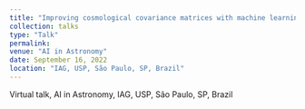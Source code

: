 ```yaml
---
title: "Improving cosmological covariance matrices with machine learning"
collection: talks
type: "Talk"
permalink: 
venue: "AI in Astronomy"
date: September 16, 2022
location: "IAG, USP, São Paulo, SP, Brazil"
---
```


Virtual talk, AI in Astronomy, IAG, USP, São Paulo, SP, Brazil

